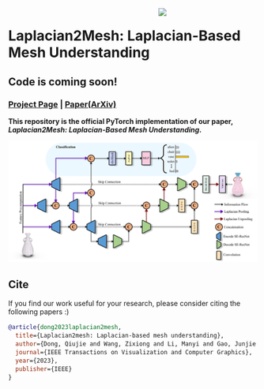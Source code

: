 <img src='assets/vase.gif' align="right" width=200>

# Laplacian2Mesh: Laplacian-Based Mesh Understanding

## Code is coming soon!

### [Project Page](https://qiujiedong.github.io/publications/Laplacian2Mesh/) | [Paper(ArXiv)](https://arxiv.org/pdf/2202.00307.pdf)

**This repository is the official PyTorch implementation of our paper,  *Laplacian2Mesh: Laplacian-Based Mesh Understanding*.**

<img src='assets/teaser.png'>


## Cite

If you find our work useful for your research, please consider citing the following papers :)

```bibtex
@article{dong2023laplacian2mesh,
  title={Laplacian2mesh: Laplacian-based mesh understanding},
  author={Dong, Qiujie and Wang, Zixiong and Li, Manyi and Gao, Junjie and Chen, Shuangmin and Shu, Zhenyu and Xin, Shiqing and Tu, Changhe and Wang, Wenping},
  journal={IEEE Transactions on Visualization and Computer Graphics},
  year={2023},
  publisher={IEEE}
}
```




